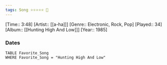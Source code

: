 ```yaml
---
tags: Song ⭐⭐⭐⭐⭐ 💛
---
```

[Time:: 3:48]
[Artist:: [[a-ha]]]
[Genre:: Electronic, Rock, Pop]
[Played:: 34]
[Album:: [[Hunting High And Low]]]
[Year:: 1985]
### Dates
````dataview
TABLE Favorite_Song
WHERE Favorite_Song = "Hunting High And Low"
````